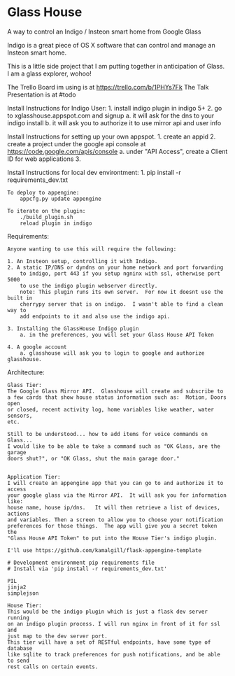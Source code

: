 Glass House
==========

A way to control an Indigo / Insteon smart home from Google Glass

Indigo is a great piece of OS X software that can control and manage an Insteon smart home.


This is a little side project that I am putting together in anticipation
of Glass.  I am a glass explorer, wohoo!

The Trello Board im using is at https://trello.com/b/1PHYs7Fk
The Talk Presentation is at #todo


Install Instructions for Indigo User:
    1. install indigo plugin in indigo 5+
    2. go to xglasshouse.appspot.com and signup
        a. it will ask for the dns to your indigo install
        b. it will ask you to authorize it to use mirror api and user info

Install Instructions for setting up your own appspot.
    1. create an appid
    2. create a project under the google api console at https://code.google.com/apis/console
        a. under "API Access", create a Client ID for web applications
    3.

Install Instructions for local dev environtment:
    1. pip install -r requirements_dev.txt

    To deploy to appengine:
        appcfg.py update appengine

    To iterate on the plugin:
        ./build_plugin.sh
        reload plugin in indigo


Requirements:

    Anyone wanting to use this will require the following:

    1. An Insteon setup, controlling it with Indigo.
    2. A static IP/DNS or dyndns on your home network and port forwarding
        to indigo, port 443 if you setup ngninx with ssl, otherwise port 5000
        to use the indigo plugin webserver directly.
        note: This plugin runs its own server.  For now it doesnt use the built in
        cherrypy server that is on indigo.  I wasn't able to find a clean way to
        add endpoints to it and also use the indigo api.

    3. Installing the GlassHouse Indigo plugin
        a. in the preferences, you will set your Glass House API Token

    4. A google account
        a. glasshouse will ask you to login to google and authorize glasshouse.



Architecture:

    Glass Tier:
    The Google Glass Mirror API.  Glasshouse will create and subscribe to
    a few cards that show house status information such as:  Motion, Doors open
    or closed, recent activity log, home variables like weather, water sensors,
    etc.

    Still to be understood... how to add items for voice commands on Glass...
    I would like to be able to take a command such as "OK Glass, are the garage
    doors shut?", or "OK Glass, shut the main garage door."


    Application Tier:
    I will create an appengine app that you can go to and authorize it to access
    your google glass via the Mirror API.  It will ask you for information like:
    house name, house ip/dns.   It will then retrieve a list of devices, actions
    and variables. Then a screen to allow you to choose your notification
    preferences for those things.  The app will give you a secret token the
    "Glass House API Token" to put into the House Tier's indigo plugin.

    I'll use https://github.com/kamalgill/flask-appengine-template

    # Development environment pip requirements file
    # Install via 'pip install -r requirements_dev.txt'

    PIL
    jinja2
    simplejson

    House Tier:
    This would be the indigo plugin which is just a flask dev server running
    on an indigo plugin process. I will run nginx in front of it for ssl and
    just map to the dev server port.
    This tier will have a set of RESTful endpoints, have some type of database
    like sqlite to track preferences for push notifications, and be able to send
    rest calls on certain events.


